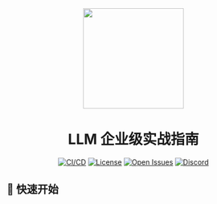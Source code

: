 <div align="center">
  <img src="https://img.icons8.com/clouds/400/artificial-intelligence.png" width="200">
  <h1>LLM 企业级实战指南</h1>
  
  [![CI/CD](https://github.com/universeTeam/LLM-Enterprise-Practical-Guide/actions/workflows/main.yml/badge.svg)](https://github.com/universeTeam/LLM-Enterprise-Practical-Guide/actions)
  [![License](https://img.shields.io/badge/License-Apache%202.0-blue.svg)](https://opensource.org/licenses/Apache-2.0)
  [![Open Issues](https://img.shields.io/github/issues/universeTeam/LLM-Enterprise-Practical-Guide)](https://github.com/universeTeam/LLM-Enterprise-Practical-Guide/issues)
  [![Discord](https://img.shields.io/discord/1234567890123456?label=社区交流)](https://discord.gg/example)

</div>

## 🚀 快速开始

